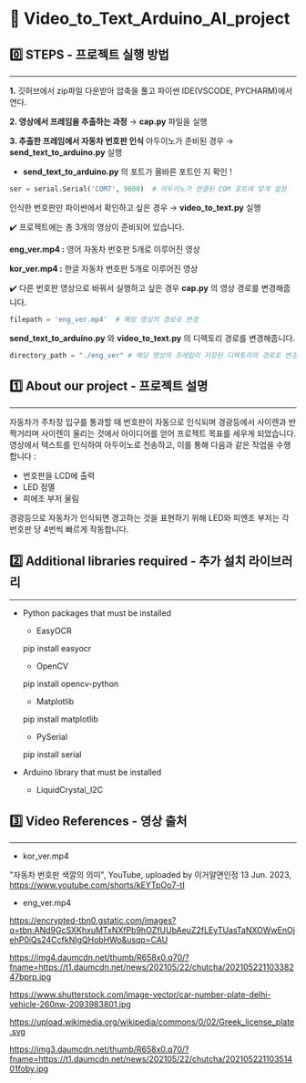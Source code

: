 # 🚗 Video_to_Text_Arduino_AI_project
## :zero: STEPS  -  프로젝트 실행 방법  
---------------------------------------
__1.__ 깃허브에서 zip파일 다운받아 압축을 풀고 파이썬 IDE(VSCODE, PYCHARM)에서 연다.

  
__2. 영상에서 프레임을 추출하는 과정__ → __cap.py__ 파일을 실행


__3. 추출한 프레임에서 자동차 번호판 인식__
아두이노가 준비된 경우 → __send_text_to_arduino.py__ 실행
- __send_text_to_arduino.py__ 의 포트가 올바른 포트인 지 확인 !

```python
ser = serial.Serial('COM7', 9600)  # 아두이노가 연결된 COM 포트에 맞게 설정
```

인식한 번호판만 파이썬에서 확인하고 싶은 경우 →  __video_to_text.py__ 실행

✔️ 프로젝트에는 총 3개의 영상이 준비되어 있습니다.

__eng_ver.mp4 :__ 영어 자동차 번호판 5개로 이루어진 영상

__kor_ver.mp4 :__ 한글 자동차 번호판 5개로 이루어진 영상

✔️ 다른 번호판 영상으로 바꿔서 실행하고 싶은 경우
__cap.py__ 의 영상 경로를 변경해줍니다.

```python
filepath = 'eng_ver.mp4'  # 해당 영상의 경로로 변경
```

__send_text_to_arduino.py__ 와 __video_to_text.py__ 의 디렉토리 경로를 변경해줍니다.

```python
directory_path = "./eng_ver" # 해당 영상의 프레임이 저장된 디렉토리의 경로로 변경
```


## :one: About our project  -  프로젝트 설명
---------------------------------------
자동차가 주차장 입구를 통과할 때 번호판이 자동으로 인식되며 경광등에서 사이렌과 반짝거리며 사이렌이 울리는 것에서 아이디어를 얻어 프로젝트 목표를 세우게 되었습니다.
영상에서 텍스트를 인식하여 아두이노로 전송하고, 이를 통해 다음과 같은 작업을 수행합니다 :

-  번호판을 LCD에 출력
-  LED 점멸
-  피에조 부저 울림

경광등으로 자동차가 인식되면 경고하는 것을 표현하기 위해 LED와 피엔조 부저는 각 번호판 당 4번씩 빠르게 작동합니다.


## :two: Additional libraries required - 추가 설치 라이브러리
---------------------------------------
-  Python packages that must be installed
    - EasyOCR

    pip install easyocr

    - OpenCV

    pip install opencv-python

    - Matplotlib
  
    pip install matplotlib

    - PySerial

    pip install serial
   
- Arduino library that must be installed
    - LiquidCrystal_I2C

## :three: Video References - 영상 출처
---------------------------------------
- kor_ver.mp4
  
"자동차 번호판 색깔의 의미", YouTube, uploaded by 이거알면인정 13 Jun. 2023,
https://www.youtube.com/shorts/kEYTpOo7-tI

- eng_ver.mp4

https://encrypted-tbn0.gstatic.com/images?q=tbn:ANd9GcSXKhxuMTxNXfPb9hOZfUUbAeuZ2fLEyTUasTaNXOWwEnOjehP0iQs24CcfkNIgQHobHWo&usqp=CAU

https://img4.daumcdn.net/thumb/R658x0.q70/?fname=https://t1.daumcdn.net/news/202105/22/chutcha/20210522110338247bprp.jpg

https://www.shutterstock.com/image-vector/car-number-plate-delhi-vehicle-260nw-2093983801.jpg

https://upload.wikimedia.org/wikipedia/commons/0/02/Greek_license_plate.svg

https://img3.daumcdn.net/thumb/R658x0.q70/?fname=https://t1.daumcdn.net/news/202105/22/chutcha/20210522110351401foby.jpg
